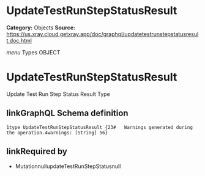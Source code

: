 # UpdateTestRunStepStatusResult

**Category:** Objects
**Source:** https://us.xray.cloud.getxray.app/doc/graphql/updatetestrunstepstatusresult.doc.html

*menu* Types OBJECT
 # UpdateTestRunStepStatusResult
 Update Test Run Step Status Result Type

## linkGraphQL Schema definition
 `1type UpdateTestRunStepStatusResult {23#   Warnings generated during the operation.4warnings: [String] 56}`
## linkRequired by
 - MutationnullupdateTestRunStepStatusnull